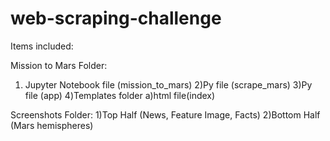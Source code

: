 # web-scraping-challenge

Items included:

Mission to Mars Folder:
1) Jupyter Notebook file (mission_to_mars)
2)Py file (scrape_mars)
3)Py file (app)
4)Templates folder
  a)html file(index)
  
Screenshots Folder:
1)Top Half (News, Feature Image, Facts)
2)Bottom Half (Mars hemispheres)
